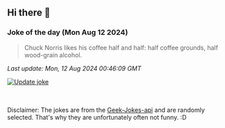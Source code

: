 ## Hi there 👋

### Joke of the day (Mon Aug 12 2024)
<!-- joke -->
>Chuck Norris likes his coffee half and half: half coffee grounds, half wood-grain alcohol.
<!-- /joke -->

*Last update: Mon, 12 Aug 2024 00:46:09 GMT*

[![Update joke](https://github.com/nclskfm/nclskfm/actions/workflows/joke.yml/badge.svg)](https://github.com/nclskfm/nclskfm/actions/workflows/joke.yml)

<br><br>
Disclaimer: The jokes are from the [Geek-Jokes-api](https://github.com/sameerkumar18/geek-joke-api) and are randomly selected. That's why they are unfortunately often not funny. :D
